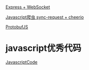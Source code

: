 [Express + WebSocket](https://github.com/geesugar/geesugar.github.io/tree/master/doc/express_websocket.md)

[Javascript爬虫 sync-request + cheerio](https://github.com/geesugar/geesugar.github.io/tree/master/doc/sync-request_cheerio.md)

[ProtobufJS](https://github.com/geesugar/geesugar.github.io/tree/master/doc/ProtobufJS.md)

# javascript优秀代码
[JavascriptCode](https://github.com/geesugar/geesugar.github.io/tree/master/doc/JavascriptCode.md)
